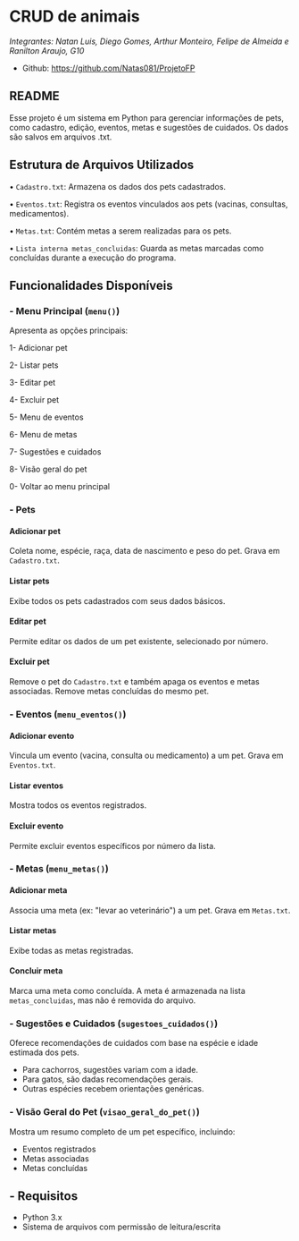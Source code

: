 # CRUD de animais

*Integrantes: Natan Luis, Diego Gomes, Arthur Monteiro, Felipe de Almeida e Ranilton Araujo, G10*

* Github: https://github.com/Natas081/ProjetoFP 

## README

Esse projeto é um sistema em Python para gerenciar informações de pets, como cadastro, edição, eventos, metas e sugestões de cuidados. Os dados são salvos em arquivos .txt.

## Estrutura de Arquivos Utilizados

• `Cadastro.txt`: Armazena os dados dos pets cadastrados.

• `Eventos.txt`: Registra os eventos vinculados aos pets (vacinas, consultas, medicamentos).

• `Metas.txt`: Contém metas a serem realizadas para os pets.

• `Lista interna metas_concluidas`: Guarda as metas marcadas como concluídas durante a execução do programa.

## Funcionalidades Disponíveis

### - Menu Principal (`menu()`)
Apresenta as opções principais:

1- Adicionar pet

2- Listar pets

3- Editar pet

4- Excluir pet

5- Menu de eventos

6- Menu de metas

7- Sugestões e cuidados

8- Visão geral do pet

0- Voltar ao menu principal

### - Pets

#### Adicionar pet
Coleta nome, espécie, raça, data de nascimento e peso do pet. Grava em `Cadastro.txt`.

#### Listar pets
Exibe todos os pets cadastrados com seus dados básicos.

#### Editar pet
Permite editar os dados de um pet existente, selecionado por número.

#### Excluir pet
Remove o pet do `Cadastro.txt` e também apaga os eventos e metas associadas. Remove metas concluídas do mesmo pet.

### - Eventos (`menu_eventos()`)

#### Adicionar evento
Vincula um evento (vacina, consulta ou medicamento) a um pet. Grava em `Eventos.txt`.

#### Listar eventos
Mostra todos os eventos registrados.

#### Excluir evento
Permite excluir eventos específicos por número da lista.

### - Metas (`menu_metas()`)

#### Adicionar meta
Associa uma meta (ex: "levar ao veterinário") a um pet. Grava em `Metas.txt`.

#### Listar metas
Exibe todas as metas registradas.

#### Concluir meta
Marca uma meta como concluída. A meta é armazenada na lista `metas_concluidas`, mas não é removida do arquivo.

### - Sugestões e Cuidados (`sugestoes_cuidados()`)
Oferece recomendações de cuidados com base na espécie e idade estimada dos pets.

- Para cachorros, sugestões variam com a idade.
- Para gatos, são dadas recomendações gerais.
- Outras espécies recebem orientações genéricas.

### - Visão Geral do Pet (`visao_geral_do_pet()`)
Mostra um resumo completo de um pet específico, incluindo:

- Eventos registrados
- Metas associadas
- Metas concluídas

## - Requisitos

- Python 3.x
- Sistema de arquivos com permissão de leitura/escrita
